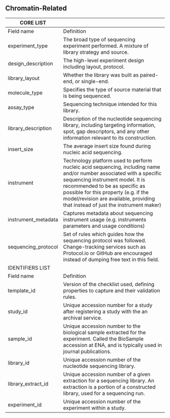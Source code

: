 ## Chromatin-Related

| CORE LIST |  |
|---------|---|
| Field name | Definition |
| experiment_type | The broad type of sequencing experiment performed. A mixture of library strategy and source. |
| design_description | The high-level experiment design including layout, protocol. |
| library_layout | Whether the library was built as paired-end, or single-end. |
| molecule_type | Specifies the type of source material that is being sequenced. |
| assay_type | Sequencing technique intended for this library. |
| library_description | Description of the nucleotide sequencing library, including targeting information, spot, gap descriptors, and any other information relevant to its construction. |
| insert_size | The average insert size found during nucleic acid sequencing. |
| instrument | Technology platform used to perform nucleic acid sequencing, including name and/or number associated with a specific sequencing instrument model. It is recommended to be as specific as possible for this property (e.g. if the model/revision are available, providing that instead of just the instrument maker) |
| instrument_metadata | Captures metadata about sequencing instrument usage (e.g. instruments parameters and usage conditions) |
| sequencing_protocol | Set of rules which guides how the sequencing protocol was followed. Change-tracking services such as Protocol.io or GitHub are encouraged instead of dumping free text in this field. |
| IDENTIFIERS LIST |  |
| Field name | Definition |
| template_id | Version of the checklist used, defining properties to capture and their validation rules. |
| study_id | Unique accession number for a study after registering a study with the an archival service. |
| sample_id | Unique accession number to the biological sample extracted for the experiment. Called the BioSample accession at ENA, and is typically used in journal publications. |
| library_id | Unique accession number of the nucleotide sequencing library. |
| library_extract_id | Unique accession number of a given extraction for a sequencing library. An extraction is a portion of a constructed library, used for a sequencing run. |
| experiment_id | Unique accession number of the experiment within a study. |
